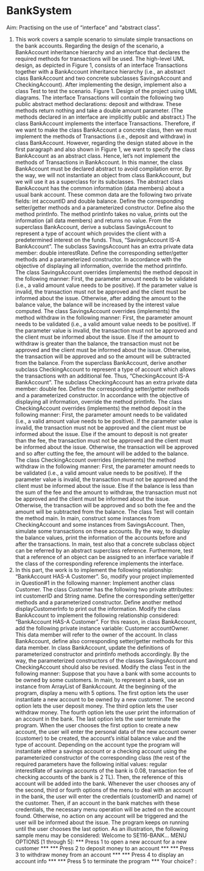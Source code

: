# BankSystem
Aim: Practising on the use of “interface” and “abstract class”.
1. This work covers a sample scenario to simulate simple transactions on the bank accounts.
Regarding the design of the scenario, a BankAccount inheritance hierarchy and an interface
that declares the required methods for transactions will be used. The high-level UML design, as
depicted in Figure 1, consists of an interface Transactions together with a
BankAccount inheritance hierarchy (i.e., an abstract class BankAccount and two concrete
subclasses SavingsAccount and CheckingAccount). After implementing the design,
implement also a class Test to test the scenario.
Figure 1. Design of the project using UML diagrams.
The interface Transactions will contain the following two public abstract method
declarations: deposit and withdraw. These methods return nothing and take a double
amount parameter. (The methods declared in an interface are implicitly public and
abstract.)
The class BankAccount implements the interface Transactions. Therefore, if we want to
make the class BankAccount a concrete class, then we must implement the methods of
Transactions (i.e., deposit and withdraw) in class BankAccount. However, regarding
the design stated above in the first paragraph and also shown in Figure 1, we want to specify the
class BankAccount as an abstract class. Hence, let’s not implement the methods of
Transactions in BankAccount. In this manner, the class BankAccount must be declared
abstract to avoid compilation error. By the way, we will not instantiate an object from class
BankAccount, but we will use it as a superclass for its subclasses. The abstract class
BankAccount has the common information (data members) about a usual bank account. These
common data are the following two private fields: int accountID and double balance.
Define the corresponding setter/getter methods and a parameterized constructor. Define also the
method printInfo. The method printInfo takes no value, prints out the information (all data
members) and returns no value.
From the superclass BankAccount, derive a subclass SavingsAccount to represent a type of
account which provides the client with a predetermined interest on the funds. Thus,
“SavingsAccount IS-A BankAccount”. The subclass SavingsAccount has an extra
private data member: double interestRate. Define the corresponding setter/getter
methods and a parameterized constructor. In accordance with the objective of displaying all
information, override the method printInfo.
The class SavingsAccount overrides (implements) the method deposit in the following
manner: First, the parameter amount needs to be validated (i.e., a valid amount value needs to be
positive). If the parameter value is invalid, the transaction must not be approved and the client must
be informed about the issue. Otherwise, after adding the amount to the balance value, the
balance will be increased by the interest value computed.
The class SavingsAccount overrides (implements) the method withdraw in the following
manner: First, the parameter amount needs to be validated (i.e., a valid amount value needs to be
positive). If the parameter value is invalid, the transaction must not be approved and the client must
be informed about the issue. Else if the amount to withdraw is greater than the balance, the
transaction must not be approved and the client must be informed about the issue. Otherwise, the
transaction will be approved and so the amount will be subtracted from the balance.
From the superclass BankAccount, derive another subclass CheckingAccount to represent a
type of account which allows the transactions with an additional fee. Thus, “CheckingAccount
IS-A BankAccount”. The subclass CheckingAccount has an extra private data member:
double fee. Define the corresponding setter/getter methods and a parameterized constructor. In
accordance with the objective of displaying all information, override the method printInfo.
The class CheckingAccount overrides (implements) the method deposit in the following
manner: First, the parameter amount needs to be validated (i.e., a valid amount value needs to be
positive). If the parameter value is invalid, the transaction must not be approved and the client must
be informed about the issue. Else if the amount to deposit is not greater than the fee, the
transaction must not be approved and the client must be informed about the issue. Otherwise, the
transaction will be approved and so after cutting the fee, the amount will be added to the
balance.
The class CheckingAccount overrides (implements) the method withdraw in the following
manner: First, the parameter amount needs to be validated (i.e., a valid amount value needs to be
positive). If the parameter value is invalid, the transaction must not be approved and the client must
be informed about the issue. Else if the balance is less than the sum of the fee and the amount to
withdraw, the transaction must not be approved and the client must be informed about the issue.
Otherwise, the transaction will be approved and so both the fee and the amount will be subtracted
from the balance.
The class Test will contain the method main. In main, construct some instances from
CheckingAccount and some instances from SavingsAccount. Then, simulate some
transactions on these accounts. By the way, to display the balance values, print the information
of the accounts before and after the transactions. In main, test also that a concrete subclass object
can be referred by an abstract superclass reference. Furthermore, test that a reference of an object
can be assigned to an interface variable if the class of the corresponding reference implements the
interface.
2. In this part, the work is to implement the following relationship: “BankAccount HAS-A
Customer”. So, modify your project implemented in Question#1 in the following manner:
Implement another class Customer. The class Customer has the following two private
attributes: int customerID and String name. Define the corresponding setter/getter
methods and a parameterized constructor. Define another method displayCustomerInfo to
print out the information.
Modify the class BankAccount to implement the following relationship considered:
“BankAccount HAS-A Customer”. For this reason, in class BankAccount, add the
following private instance variable: Customer accountOwner. This data member will refer to
the owner of the account. In class BankAccount, define also corresponding setter/getter methods
for this data member. In class BankAccount, update the definitions of parameterized constructor
and printInfo methods accordingly. By the way, the parameterized constructors of the classes
SavingsAccount and CheckingAccount should also be revised.
Modify the class Test in the following manner: Suppose that you have a bank with some accounts
to be owned by some customers. In main, to represent a bank, use an instance from ArrayList
of BankAccount. At the beginning of the program, display a menu with 5 options. The first
option lets the user instantiate a new account to be owned by a new customer. The second option
lets the user deposit money. The third option lets the user withdraw money. The fourth option lets
the user print the information of an account in the bank. The last option lets the user terminate the
program.
When the user chooses the first option to create a new account, the user will enter the personal data
of the new account owner (customer) to be created, the account’s initial balance value and the type
of account. Depending on the account type the program will instantiate either a savings account or a
checking account using the parameterized constructor of the corresponding class (the rest of the
required parameters have the following initial values: regular interestRate of savings accounts
of the bank is 0.08, transaction fee of checking accounts of the bank is 2 TL). Then, the reference
of this account will be added into the bank.
Whenever the user chooses any of the second, third or fourth options of the menu to deal with an
account in the bank, the user will enter the credentials (customerID and name) of the customer.
Then, if an account in the bank matches with these credentials, the necessary menu operation will
be acted on the account found. Otherwise, no action on any account will be triggered and the user
will be informed about the issue.
The program keeps on running until the user chooses the last option.
As an illustration, the following sample menu may be considered:
Welcome to SE116-BANK…
MENU OPTIONS [1 through 5]:
*** Press 1 to open a new account for a new customer ***
*** Press 2 to deposit money to an account ***
*** Press 3 to withdraw money from an account ***
*** Press 4 to display an account info ***
*** Press 5 to terminate the program ***
Your choice? :
